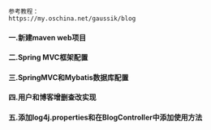     参考教程：
    https://my.oschina.net/gaussik/blog

#### 一.新建maven web项目
#### 二.Spring MVC框架配置
#### 三.SpringMVC和Mybatis数据库配置
#### 四.用户和博客增删查改实现
#### 五.添加log4j.properties和在BlogController中添加使用方法

